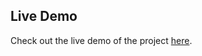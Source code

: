 ## Live Demo

Check out the live demo of the project [here](https://jigyasa-journey-junction.netlify.app).
